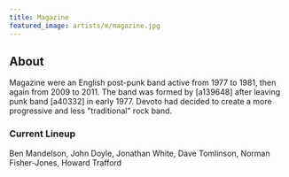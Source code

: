 ```yaml
---
title: Magazine
featured_image: artists/m/magazine.jpg
---
```

## About

Magazine were an English post-punk band active from 1977 to 1981, then again from 2009 to 2011. The band was formed by [a139648] after leaving punk band [a40332] in early 1977. Devoto had decided to create a more progressive and less "traditional" rock band.

### Current Lineup

Ben Mandelson, John Doyle, Jonathan White, Dave Tomlinson, Norman Fisher-Jones, Howard Trafford

